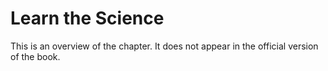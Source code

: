 # Learn the Science

This is an overview of the chapter. It does not appear in the official version of the book.




